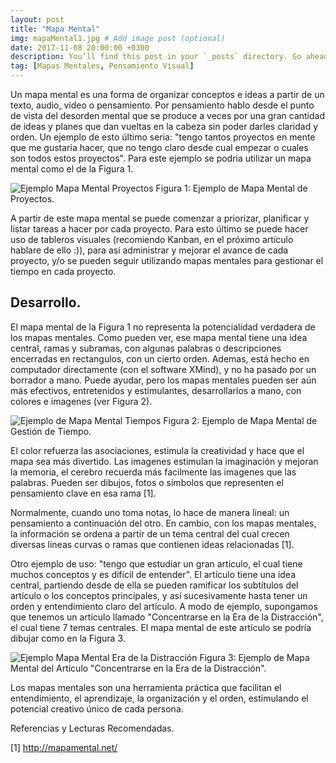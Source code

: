 ```yaml
---
layout: post
title: "Mapa Mental"
img: mapaMental1.jpg # Add image post (optional)
date: 2017-11-08 20:00:00 +0300
description: You’ll find this post in your `_posts` directory. Go ahead and edit it and re-build the site to see your changes. # Add post description (optional)
tag: [Mapas Mentales, Pensamiento Visual]
---
```

Un mapa mental es una forma de organizar conceptos e ideas a partir de un texto, audio, video o pensamiento. Por pensamiento hablo desde el punto de vista del desorden mental que se produce a veces por una gran cantidad de ideas y planes que dan vueltas en la cabeza sin poder darles claridad y orden. Un ejemplo de esto último seria: "tengo tantos proyectos en mente que me gustaria hacer, que no tengo claro desde cual empezar o cuales son todos estos proyectos". Para este ejemplo se podria utilizar un mapa mental como el de la Figura 1.

<div class="img_post_container">
<img class="img_post" src="https://imgur.com/aJGPFaZ.png" alt="Ejemplo Mapa Mental Proyectos">
Figura 1: Ejemplo de Mapa Mental de Proyectos.
</div>

A partir de este mapa mental se puede comenzar a priorizar, planificar y listar tareas a hacer por cada proyecto. Para esto último se puede hacer uso de tableros visuales (recomiendo Kanban, en el próximo artículo hablare de ello :)), para así administrar y mejorar el avance de cada proyecto, y/o se pueden seguir utilizando mapas mentales para gestionar el tiempo en cada proyecto.

## Desarrollo.

El mapa mental de la Figura 1 no representa la potencialidad verdadera de los mapas mentales. Como pueden ver, ese mapa mental tiene una idea central, ramas y subramas, con algunas palabras o descripciones encerradas en rectangulos, con un cierto orden. Ademas, está hecho en computador directamente (con el software XMind), y no ha pasado por un borrador a mano. Puede ayudar, pero los mapas mentales pueden ser aún más efectivos, entretenidos y estimulantes, desarrollarlos a mano, con colores e imagenes (ver Figura 2).

<div class="img_post_container">
<img class="img_post" src="https://imgur.com/wLjbSND.jpg" alt="Ejemplo de Mapa Mental Tiempos">
Figura 2: Ejemplo de Mapa Mental de Gestión de Tiempo.
</div>

El color refuerza las asociaciones, estimula la creatividad y hace que el mapa sea más divertido. Las imagenes estimulan la imaginación y mejoran la memoria, el cerebro recuerda más facilmente las imagenes que las palabras. Pueden ser dibujos, fotos o símbolos que representen el pensamiento clave en esa rama [1].

Normalmente, cuando uno toma notas, lo hace de manera lineal: un pensamiento a continuación del otro. En cambio, con los mapas mentales, la información se ordena a partir de un tema central del cual crecen diversas lineas curvas o ramas que contienen ideas relacionadas [1].

Otro ejemplo de uso: "tengo que estudiar un gran artículo, el cual tiene muchos conceptos y es difícil de entender". El artículo tiene una idea central, partiendo desde de ella se pueden ramificar los subtítulos del artículo o los conceptos principales, y así sucesivamente hasta tener un orden y entendimiento claro del artículo. A modo de ejemplo, supongamos que tenemos un artículo llamado "Concentrarse en la Era de la Distracción", el cual tiene 7 temas centrales. El mapa mental de este artículo se podría dibujar como en la Figura 3.

<div class="img_post_container">
<img class="img_post" src="https://imgur.com/3eF0YNB.jpg" alt="Ejemplo Mapa Mental Era de la Distracción">
Figura 3: Ejemplo de Mapa Mental del Artículo "Concentrarse en la Era de la Distracción".
</div>

Los mapas mentales son una herramienta práctica que facilitan el entendimiento, el aprendizaje, la organización y el orden, estimulando el potencial creativo único de cada persona.

Referencias y Lecturas Recomendadas.

[1] http://mapamental.net/
